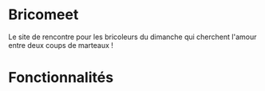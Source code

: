 # Bricomeet
Le site de rencontre pour les bricoleurs du dimanche qui cherchent l'amour entre deux coups de marteaux !
# Fonctionnalités

